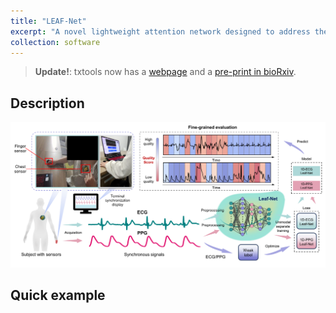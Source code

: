 ```yaml
---
title: "LEAF-Net"
excerpt: "A novel lightweight attention network designed to address the challenge of high-resolution quality assessment (QA) in multimodal data"
collection: software
---
```


> **Update!**: txtools now has a [webpage](https://github.com/liuyisi123/Leaf_Net) and a 
[pre-print in bioRxiv](https://linkinghub.elsevier.com/retrieve/pii/S1568494624011645).

## Description

![](/images/Fig.3.jpg)

## Quick example
